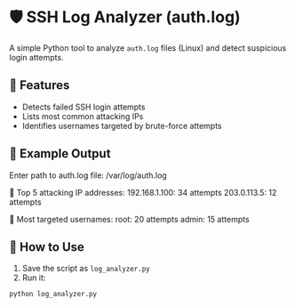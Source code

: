 # 🛡️ SSH Log Analyzer (auth.log)

A simple Python tool to analyze `auth.log` files (Linux) and detect suspicious login attempts.

## 🚀 Features

- Detects failed SSH login attempts
- Lists most common attacking IPs
- Identifies usernames targeted by brute-force attempts

## 🧪 Example Output
Enter path to auth.log file: /var/log/auth.log

🔐 Top 5 attacking IP addresses:
192.168.1.100: 34 attempts
203.0.113.5: 12 attempts

👤 Most targeted usernames:
root: 20 attempts
admin: 15 attempts



## 🧰 How to Use

1. Save the script as `log_analyzer.py`
2. Run it:

```bash
python log_analyzer.py
